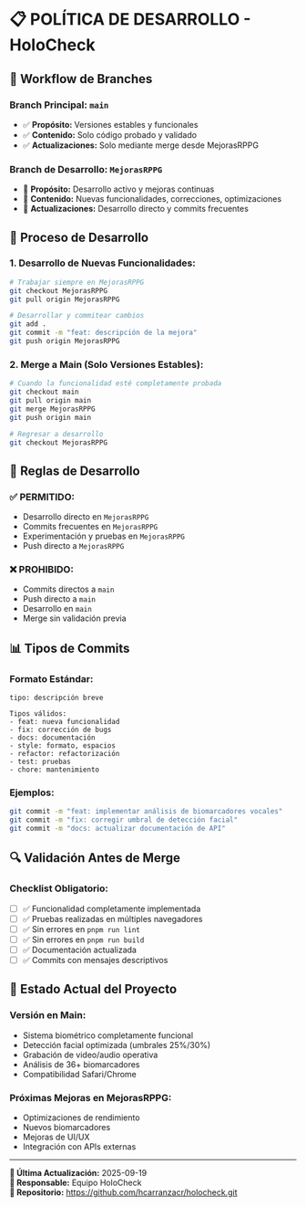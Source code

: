 # 📋 **POLÍTICA DE DESARROLLO - HoloCheck**

## 🔄 **Workflow de Branches**

### **Branch Principal: `main`**
- ✅ **Propósito:** Versiones estables y funcionales
- ✅ **Contenido:** Solo código probado y validado
- ✅ **Actualizaciones:** Solo mediante merge desde MejorasRPPG

### **Branch de Desarrollo: `MejorasRPPG`**
- 🚀 **Propósito:** Desarrollo activo y mejoras continuas
- 🚀 **Contenido:** Nuevas funcionalidades, correcciones, optimizaciones
- 🚀 **Actualizaciones:** Desarrollo directo y commits frecuentes

## 📝 **Proceso de Desarrollo**

### **1. Desarrollo de Nuevas Funcionalidades:**
```bash
# Trabajar siempre en MejorasRPPG
git checkout MejorasRPPG
git pull origin MejorasRPPG

# Desarrollar y commitear cambios
git add .
git commit -m "feat: descripción de la mejora"
git push origin MejorasRPPG
```

### **2. Merge a Main (Solo Versiones Estables):**
```bash
# Cuando la funcionalidad esté completamente probada
git checkout main
git pull origin main
git merge MejorasRPPG
git push origin main

# Regresar a desarrollo
git checkout MejorasRPPG
```

## 🎯 **Reglas de Desarrollo**

### **✅ PERMITIDO:**
- Desarrollo directo en `MejorasRPPG`
- Commits frecuentes en `MejorasRPPG`
- Experimentación y pruebas en `MejorasRPPG`
- Push directo a `MejorasRPPG`

### **❌ PROHIBIDO:**
- Commits directos a `main`
- Push directo a `main`
- Desarrollo en `main`
- Merge sin validación previa

## 📊 **Tipos de Commits**

### **Formato Estándar:**
```
tipo: descripción breve

Tipos válidos:
- feat: nueva funcionalidad
- fix: corrección de bugs
- docs: documentación
- style: formato, espacios
- refactor: refactorización
- test: pruebas
- chore: mantenimiento
```

### **Ejemplos:**
```bash
git commit -m "feat: implementar análisis de biomarcadores vocales"
git commit -m "fix: corregir umbral de detección facial"
git commit -m "docs: actualizar documentación de API"
```

## 🔍 **Validación Antes de Merge**

### **Checklist Obligatorio:**
- [ ] ✅ Funcionalidad completamente implementada
- [ ] ✅ Pruebas realizadas en múltiples navegadores
- [ ] ✅ Sin errores en `pnpm run lint`
- [ ] ✅ Sin errores en `pnpm run build`
- [ ] ✅ Documentación actualizada
- [ ] ✅ Commits con mensajes descriptivos

## 🚀 **Estado Actual del Proyecto**

### **Versión en Main:**
- Sistema biométrico completamente funcional
- Detección facial optimizada (umbrales 25%/30%)
- Grabación de video/audio operativa
- Análisis de 36+ biomarcadores
- Compatibilidad Safari/Chrome

### **Próximas Mejoras en MejorasRPPG:**
- Optimizaciones de rendimiento
- Nuevos biomarcadores
- Mejoras de UI/UX
- Integración con APIs externas

---

**📅 Última Actualización:** 2025-09-19  
**👥 Responsable:** Equipo HoloCheck  
**🔗 Repositorio:** https://github.com/hcarranzacr/holocheck.git